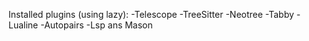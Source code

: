 Installed plugins (using lazy):
  -Telescope
  -TreeSitter
  -Neotree
  -Tabby
  -Lualine
  -Autopairs
  -Lsp ans Mason
